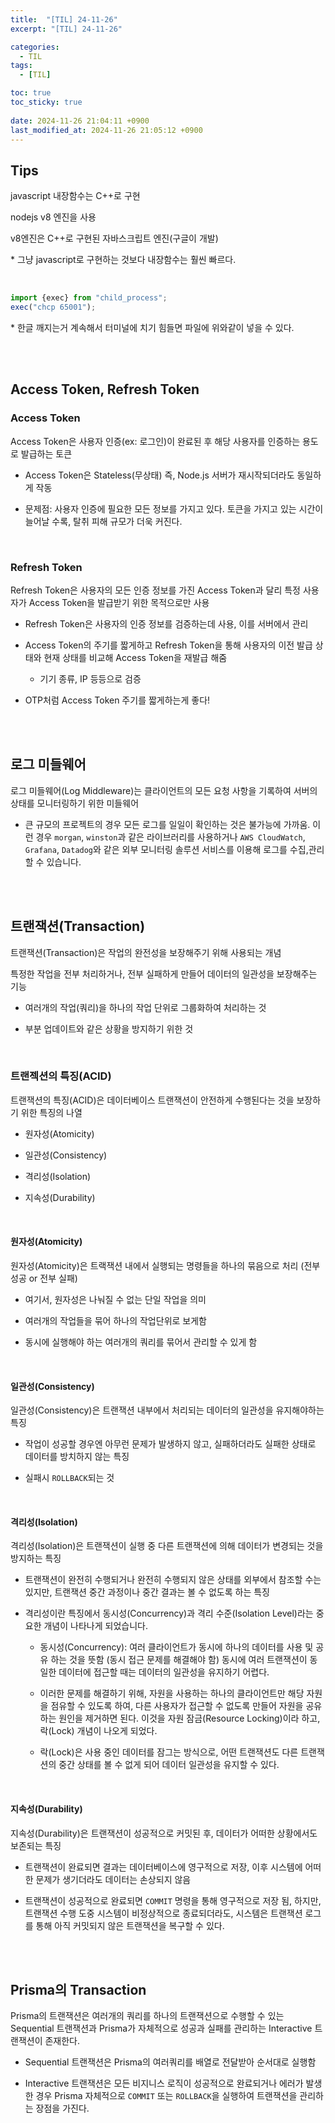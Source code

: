```yaml
---
title:  "[TIL] 24-11-26"
excerpt: "[TIL] 24-11-26"

categories:
  - TIL
tags:
  - [TIL]

toc: true
toc_sticky: true
 
date: 2024-11-26 21:04:11 +0900
last_modified_at: 2024-11-26 21:05:12 +0900
---
```


## Tips

javascript 내장함수는 C++로 구현

nodejs v8 엔진을 사용

v8엔진은 C++로 구현된 자바스크립트 엔진(구글이 개발)

\* 그냥 javascript로 구현하는 것보다 내장함수는 훨씬 빠르다.

<br>

```js
import {exec} from "child_process";
exec("chcp 65001");
```

\* 한글 깨지는거 계속해서 터미널에 치기 힘들면 파일에 위와같이 넣을 수 있다.

<br>

<br>

## Access Token, Refresh Token

### Access Token

Access Token은 사용자 인증(ex: 로그인)이 완료된 후 해당 사용자를 인증하는 용도로 발급하는 토큰

- Access Token은 Stateless(무상태) 즉, Node.js 서버가 재시작되더라도 동일하게 작동

- 문제점: 사용자 인증에 필요한 모든 정보를 가지고 있다. 토큰을 가지고 있는 시간이 늘어날 수록, 탈취 피해 규모가 더욱 커진다.

<br>

### Refresh Token

Refresh Token은 사용자의 모든 인증 정보를 가진 Access Token과 달리 특정 사용자가 Access Token을 발급받기 위한 목적으로만 사용

- Refresh Token은 사용자의 인증 정보를 검증하는데 사용, 이를 서버에서 관리

- Access Token의 주기를 짧게하고 Refresh Token을 통해 사용자의 이전 발급 상태와 현재 상태를 비교해 Access Token을 재발급 해줌

    - 기기 종류, IP 등등으로 검증

- OTP처럼 Access Token 주기를 짧게하는게 좋다!

<br>

<br>

## 로그 미들웨어

로그 미들웨어(Log Middleware)는 클라이언트의 모든 요청 사항을 기록하여 서버의 상태를 모니터링하기 위한 미들웨어

- 큰 규모의 프로젝트의 경우 모든 로그를 일일이 확인하는 것은 불가능에 가까움.
이런 경우 ```morgan```, ```winston```과 같은 라이브러리를 사용하거나 ```AWS CloudWatch```, ```Grafana```, ```Datadog```와 같은 외부 모니터링 솔루션 서비스를 이용해 로그를 수집,관리할 수 있습니다.

<br>

<br>

## 트랜잭션(Transaction)

트랜잭션(Transaction)은 작업의 완전성을 보장해주기 위해 사용되는 개념

특정한 작업을 전부 처리하거나, 전부 실패하게 만들어 데이터의 일관성을 보장해주는 기능

- 여러개의 작업(쿼리)을 하나의 작업 단위로 그룹화하여 처리하는 것

- 부분 업데이트와 같은 상황을 방지하기 위한 것

<br>

### 트랜젝션의 특징(ACID)

트랜잭션의 특징(ACID)은 데이터베이스 트랜잭션이 안전하게 수행된다는 것을 보장하기 위한 특징의 나열

- 원자성(Atomicity)

- 일관성(Consistency)

- 격리성(Isolation)

- 지속성(Durability)

<br>

#### 원자성(Atomicity)

원자성(Atomicity)은 트랙잭션 내에서 실행되는 명령들을 하나의 묶음으로 처리 (전부 성공 or 전부 실패)

- 여기서, 원자성은 나눠질 수 없는 단일 작업을 의미

- 여러개의 작업들을 묶어 하나의 작업단위로 보게함

- 동시에 실행해야 하는 여러개의 쿼리를 묶어서 관리할 수 있게 함

<br>

#### 일관성(Consistency)

일관성(Consistency)은 트랜잭션 내부에서 처리되는 데이터의 일관성을 유지해야하는 특징

- 작업이 성공할 경우엔 아무런 문제가 발생하지 않고, 실패하더라도 실패한 상태로 데이터를 방치하지 않는 특징

- 실패시 ```ROLLBACK```되는 것

<br>

#### 격리성(Isolation)

격리성(Isolation)은 트랜잭션이 실행 중 다른 트랜잭션에 의해 데이터가 변경되는 것을 방지하는 특징

- 트랜잭션이 완전히 수행되거나 완전히 수행되지 않은 상태를 외부에서 참조할 수는 있지만, 트랜잭션 중간 과정이나 중간 결과는 볼 수 없도록 하는 특징

- 격리성이란 특징에서 동시성(Concurrency)과 격리 수준(Isolation Level)라는 중요한 개념이 나타나게 되었습니다.

    - 동시성(Concurrency): 여러 클라이언트가 동시에 하나의 데이터를 사용 및 공유 하는 것을 뜻함 (동시 접근 문제를 해결해야 함)
    동시에 여러 트랜잭션이 동일한 데이터에 접근할 때는 데이터의 일관성을 유지하기 어렵다.

    - 이러한 문제를 해결하기 위해, 자원을 사용하는 하나의 클라이언트만 해당 자원을 점유할 수 있도록 하여,
    다른 사용자가 접근할 수 없도록 만들어 자원을 공유하는 원인을 제거하면 된다. 이것을 자원 잠금(Resource Locking)이라 하고, 락(Lock) 개념이 나오게 되었다.

    - 락(Lock)은 사용 중인 데이터를 잠그는 방식으로, 어떤 트랜잭션도 다른 트랜잭션의 중간 상태를 볼 수 없게 되어 데이터 일관성을 유지할 수 있다.

<br>

#### 지속성(Durability)

지속성(Durability)은 트랜잭션이 성공적으로 커밋된 후, 데이터가 어떠한 상황에서도 보존되는 특징

- 트랜잭션이 완료되면 결과는 데이터베이스에 영구적으로 저장, 이후 시스템에 어떠한 문제가 생기더라도 데이터는 손상되지 않음

- 트랜잭션이 성공적으로 완료되면 ```COMMIT``` 명령을 통해 영구적으로 저장 됨,
하지만, 트랜잭션 수행 도중 시스템이 비정상적으로 종료되더라도, 시스템은 트랜잭션 로그를 통해 아직 커밋되지 않은 트랜잭션을 복구할 수 있다.

<br>

<br>

## Prisma의 Transaction

Prisma의 트랜잭션은 여러개의 쿼리를 하나의 트랜잭션으로 수행할 수 있는 Sequential 트랜잭션과 Prisma가 자체적으로 성공과 실패를 관리하는 Interactive 트랜잭션이 존재한다.

- Sequential 트랜잭션은 Prisma의 여러쿼리를 배열로 전달받아 순서대로 실행함

- Interactive 트랜잭션은 모든 비지니스 로직이 성공적으로 완료되거나 에러가 발생한 경우 Prisma 자체적으로 ```COMMIT``` 또는 ```ROLLBACK```을 실행하여 트랜잭션을 관리하는 장점을 가진다.